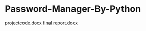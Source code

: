 # Password-Manager-By-Python
[projectcode.docx](https://github.com/Raghuveera9/Password-Manager-By-Python/files/12622443/projectcode.docx)
[final report.docx](https://github.com/Raghuveera9/Password-Manager-By-Python/files/12622442/final.report.docx)
